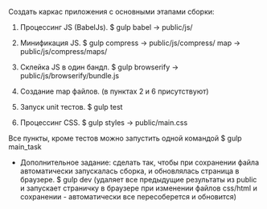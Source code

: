Создать каркас приложения с основными этапами сборки:

1. Процессинг JS (BabelJs).
$ gulp babel
-> public/js/

2. Минификация JS.
$ gulp compress
-> public/js/compress/
map -> public/js/compress/maps/

3. Склейка JS в один бандл.
$ gulp browserify
-> public/js/browserify/bundle.js

4. Создание map файлов. 
(в пунктах 2 и 6 присутствуют)

5. Запуск unit тестов.
$ gulp test

6. Процессинг CSS.
$ gulp styles
-> public/main.css

Все пункты, кроме тестов можно запустить одной командой $ gulp main_task

* Дополнительное задание: сделать так, чтобы при сохранении файла автоматически запускалась сборка, и обновлялась страница в браузере.
$ gulp dev
(удаляет все предыдущие результаты из public и запускает страничку в браузере
при изменении файлов css/html и сохранении - автоматически все пересоберется и обновится)